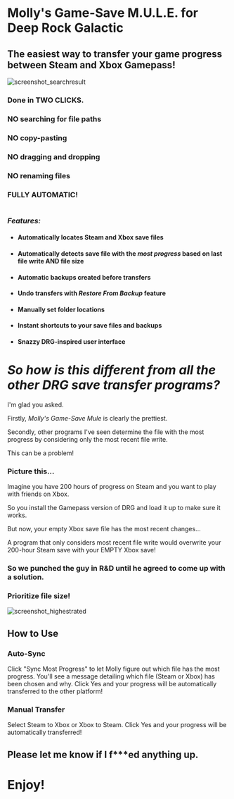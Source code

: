 # Molly's Game-Save M.U.L.E. for Deep Rock Galactic
## The easiest way to transfer your game progress between Steam and Xbox Gamepass!

![screenshot_searchresult](https://github.com/ntaiprogrammer/Mollys_GameSave_Mule/blob/main/mollys_gamesave_mule_screenshot.png?raw=true)
### Done in TWO CLICKS.
### NO searching for file paths
### NO copy-pasting
### NO dragging and dropping
### NO renaming files
### FULLY AUTOMATIC!
#
### ***Features:*** ###

- #### Automatically locates Steam and Xbox save files
- #### Automatically detects save file with the ***most progress*** based on last file write AND file size
- #### Automatic backups created before transfers
- #### Undo transfers with *Restore From Backup* feature
- #### Manually set folder locations
- #### Instant shortcuts to your save files and backups
- #### Snazzy DRG-inspired user interface
#
# ***So how is this different from all the other DRG save transfer programs?***
I'm glad you asked.

Firstly, *Molly's Game-Save Mule* is clearly the prettiest.

Secondly, other programs I've seen determine the file with the most progress by considering only the most recent file write.

This can be a problem!

### Picture this...
Imagine you have 200 hours of progress on Steam and you want to play with friends on Xbox.

So you install the Gamepass version of DRG and load it up to make sure it works.

But now, your empty Xbox save file has the most recent changes...

A program that only considers most recent file write would overwrite your 200-hour Steam save with your EMPTY Xbox save!

### So we punched the guy in R&D until he agreed to come up with a solution.
### Prioritize file size!
![screenshot_highestrated](https://github.com/ntaiprogrammer/Mollys_GameSave_Mule/blob/main/mollys_gamesave_mule_help_screenshot.png?raw=true)

## How to Use
### Auto-Sync
Click "Sync Most Progress" to let Molly figure out which file has the most progress.
You'll see a message detailing which file (Steam or Xbox) has been chosen and why.
Click Yes and your progress will be automatically transferred to the other platform!

### Manual Transfer
Select Steam to Xbox
or
Xbox to Steam.
Click Yes and your progress will be automatically transferred!

## Please let me know if I f***ed anything up.
# Enjoy!
